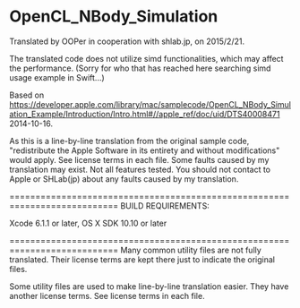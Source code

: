 # OpenCL_NBody_Simulation

Translated by OOPer in cooperation with shlab.jp, on 2015/2/21.

The translated code does not utilize simd functionalities, which may affect the performance.
(Sorry for who that has reached here searching simd usage example in Swift...)

Based on
<https://developer.apple.com/library/mac/samplecode/OpenCL_NBody_Simulation_Example/Introduction/Intro.html#//apple_ref/doc/uid/DTS40008471>
2014-10-16.

As this is a line-by-line translation from the original sample code, "redistribute the Apple Software in its entirety and without modifications" would apply. See license terms in each file.
Some faults caused by my translation may exist. Not all features tested.
You should not contact to Apple or SHLab(jp) about any faults caused by my translation.

===========================================================================
BUILD REQUIREMENTS:

Xcode 6.1.1 or later, OS X SDK 10.10 or later

===========================================================================
Many common utility files are not fully translated. Their license terms are kept there just to indicate the original files.

Some utility files are used to make line-by-line translation easier. They have another license terms.
See license terms in each file.